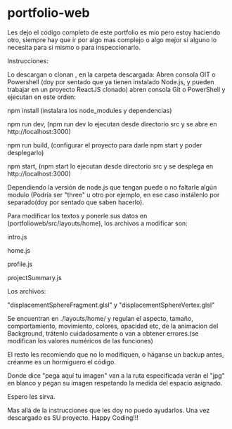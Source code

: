 # portfolio-web

Les dejo el código completo de este portfolio es mío pero estoy haciendo otro, 
siempre hay que ir por algo mas complejo o algo mejor 
si alguno lo necesita para si mismo o para inspeccionarlo.


Instrucciones:

Lo descargan o clonan , en la carpeta descargada:
Abren consola GIT o Powershell (doy por sentado que ya tienen instalado Node.js, y pueden trabajar en un proyecto ReactJS clonado) abren consola Git o PowerShell y ejecutan en este orden: 

npm install (instalara los node_modules y dependencias)

npm run dev, (npm run dev lo ejecutan desde directorio src y se abre en http://localhost:3000)

npm run build, (configurar el proyecto para darle npm start y poder desplegarlo)

npm start, (npm start lo ejecutan desde directorio src y se desplega en http://localhost:3000)

Dependiendo la versión de node.js que tengan puede o no faltarle algún modulo (Podría ser "three" u otro por ejemplo, en ese caso instálenlo por separado(doy por sentado que saben hacerlo).

Para modificar los textos y ponerle sus datos en (portfolioweb/src/layouts/home), los archivos a modificar son:

intro.js  

home.js 

profile.js 

projectSummary.js

Los archivos:

"displacementSphereFragment.glsl"
y
"displacementSphereVertex.glsl"

Se encuentran en ./layouts/home/ y regulan el aspecto, tamaño, comportamiento, movimiento, colores, opacidad etc, de la animacion del Background, trátenlo cuidadosamente o van a obtener errores.(se modifican los valores numéricos de las funciones)


El resto les recomiendo que no lo modifiquen, o háganse un backup antes, créanme es un hormiguero el código.

Donde dice "pega aquí tu imagen" van a la ruta especificada verán el "jpg" en blanco y pegan su imagen respetando la medida del espacio asignado.

Espero les sirva.

Mas allá de la instrucciones que les doy no puedo ayudarlos.
Una vez descargado es SU proyecto.
Happy Coding!!!

